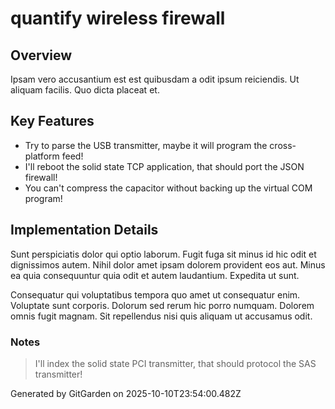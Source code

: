 # quantify wireless firewall

## Overview
Ipsam vero accusantium est est quibusdam a odit ipsum reiciendis. Ut aliquam facilis. Quo dicta placeat et.

## Key Features
- Try to parse the USB transmitter, maybe it will program the cross-platform feed!
- I'll reboot the solid state TCP application, that should port the JSON firewall!
- You can't compress the capacitor without backing up the virtual COM program!

## Implementation Details
Sunt perspiciatis dolor qui optio laborum. Fugit fuga sit minus id hic odit et dignissimos autem. Nihil dolor amet ipsam dolorem provident eos aut. Minus ea quia consequuntur quia odit et autem laudantium. Expedita ut sunt.
 Consequatur qui voluptatibus tempora quo amet ut consequatur enim. Voluptate sunt corporis. Dolorum sed rerum hic porro numquam. Dolorem omnis fugit magnam. Sit repellendus nisi quis aliquam ut accusamus odit.

### Notes
> I'll index the solid state PCI transmitter, that should protocol the SAS transmitter!

Generated by GitGarden on 2025-10-10T23:54:00.482Z
